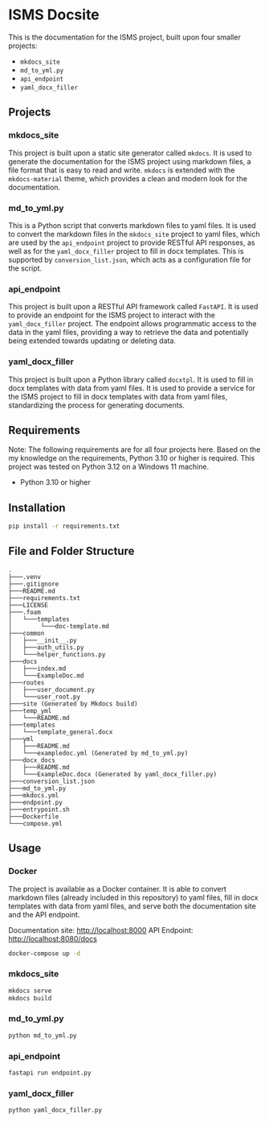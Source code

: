 # ISMS Docsite

This is the documentation for the ISMS project, built upon four smaller projects:
- `mkdocs_site`
- `md_to_yml.py`
- `api_endpoint`
- `yaml_docx_filler`

## Projects

### mkdocs_site

This project is built upon a static site generator called `mkdocs`. It is used to generate the documentation for the ISMS project using markdown files, a file format that is easy to read and write. `mkdocs` is extended with the `mkdocs-material` theme, which provides a clean and modern look for the documentation.

### md_to_yml.py

This is a Python script that converts markdown files to yaml files. It is used to convert the markdown files in the `mkdocs_site` project to yaml files, which are used by the `api_endpoint` project to provide RESTful API responses, as well as for the `yaml_docx_filler` project to fill in docx templates. This is supported by `conversion_list.json`, which acts as a configuration file for the script.

### api_endpoint

This project is built upon a RESTful API framework called `FastAPI`. It is used to provide an endpoint for the ISMS project to interact with the `yaml_docx_filler` project. The endpoint allows programmatic access to the data in the yaml files, providing a way to retrieve the data and potentially being extended towards updating or deleting data.

### yaml_docx_filler

This project is built upon a Python library called `docxtpl`. It is used to fill in docx templates with data from yaml files. It is used to provide a service for the ISMS project to fill in docx templates with data from yaml files, standardizing the process for generating documents.

## Requirements

Note: The following requirements are for all four projects here. Based on the my knowledge on the requirements, Python 3.10 or higher is required. This project was tested on Python 3.12 on a Windows 11 machine.

- Python 3.10 or higher

## Installation

```bash
pip install -r requirements.txt
```

## File and Folder Structure

```plaintext
.
├───.venv
├───.gitignore
├───README.md
├───requirements.txt
├───LICENSE
├───.foam
│   └───templates
│        └───doc-template.md
├───common
│   ├───__init__.py
│   ├───auth_utils.py
│   └───helper_functions.py
├───docs
│   ├───index.md
│   └───ExampleDoc.md
├───routes
│   ├───user_document.py
│   └───user_root.py
├───site (Generated by Mkdocs build)
├───temp_yml
│   └───README.md
├───templates
│   └───template_general.docx
├───yml
│   ├───README.md
│   └───exampledoc.yml (Generated by md_to_yml.py)
├───docx_docs
│   ├───README.md
│   └───ExampleDoc.docx (Generated by yaml_docx_filler.py)
├───conversion_list.json
├───md_to_yml.py
├───mkdocs.yml
├───endpoint.py
├───entrypoint.sh
├───Dockerfile
└───compose.yml
```

## Usage

### Docker

The project is available as a Docker container. It is able to convert markdown files (already included in this repository) to yaml files, fill in docx templates with data from yaml files, and serve both the documentation site and the API endpoint.

Documentation site: [http://localhost:8000](http://localhost:8000)
API Endpoint: [http://localhost:8080/docs](http://localhost:8080/docs)

```bash
docker-compose up -d
```

### mkdocs_site

```bash
mkdocs serve
mkdocs build
```

### md_to_yml.py

```bash
python md_to_yml.py
```

### api_endpoint

```bash
fastapi run endpoint.py
```

### yaml_docx_filler

```bash
python yaml_docx_filler.py
```
